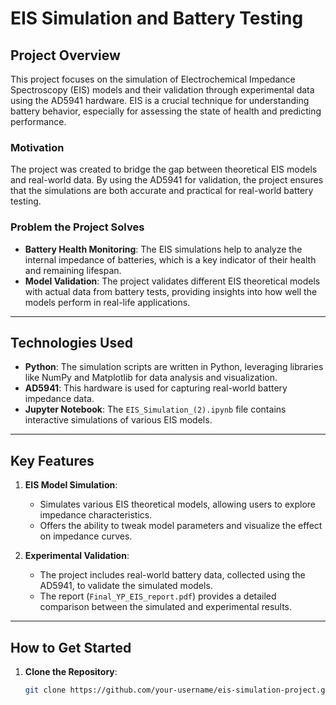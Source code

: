 # EIS Simulation and Battery Testing

## Project Overview

This project focuses on the simulation of Electrochemical Impedance Spectroscopy (EIS) models and their validation through experimental data using the AD5941 hardware. EIS is a crucial technique for understanding battery behavior, especially for assessing the state of health and predicting performance.

### Motivation

The project was created to bridge the gap between theoretical EIS models and real-world data. By using the AD5941 for validation, the project ensures that the simulations are both accurate and practical for real-world battery testing.

### Problem the Project Solves

- **Battery Health Monitoring**: The EIS simulations help to analyze the internal impedance of batteries, which is a key indicator of their health and remaining lifespan.
- **Model Validation**: The project validates different EIS theoretical models with actual data from battery tests, providing insights into how well the models perform in real-life applications.

---

## Technologies Used

- **Python**: The simulation scripts are written in Python, leveraging libraries like NumPy and Matplotlib for data analysis and visualization.
- **AD5941**: This hardware is used for capturing real-world battery impedance data.
- **Jupyter Notebook**: The `EIS_Simulation_(2).ipynb` file contains interactive simulations of various EIS models.

---

## Key Features

1. **EIS Model Simulation**:
   - Simulates various EIS theoretical models, allowing users to explore impedance characteristics.
   - Offers the ability to tweak model parameters and visualize the effect on impedance curves.
   
2. **Experimental Validation**:
   - The project includes real-world battery data, collected using the AD5941, to validate the simulated models.
   - The report (`Final_YP_EIS_report.pdf`) provides a detailed comparison between the simulated and experimental results.

---

## How to Get Started

1. **Clone the Repository**:
   ```bash
   git clone https://github.com/your-username/eis-simulation-project.git
